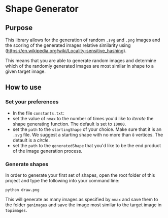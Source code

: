 # Shape Generator

## Purpose
This library allows for the generation of random `.svg` and `.png` images and the scoring of the generated images relative similarity using (https://en.wikipedia.org/wiki/Locality-sensitive_hashing).

This means that you are able to generate random images and determine which of the randomly generated images are most similar in shape to a given target image.

## How to use

### Set your preferences

* In the file `constants.txt`:
 * set the value of `nmax` to the number of times you'd like to *iterate* the shape generating function. The default is set to `10000`.
 * set the `path` to the `startingShape` of your choice. Make sure that it is an `.svg` file. We suggest a starting shape with no more than `8` vertices. The detault is a *circle*.
 * set the `path` to the `generatedShape` that you'd like to be the end product of the image generation process.

### Generate shapes
In order to generate your first set of shapes, open the root folder of this project and type the following into your command line:

`python draw.png`

This will generate as many images as specified by `nmax` and save them to the folder `genimages` and save the image most similar to the target image in `topimages`.
